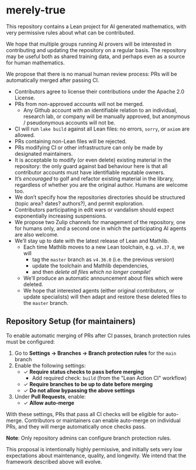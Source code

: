 # merely-true

<!-- Testing infrastructure modification check -->

This repository contains a Lean project for AI generated mathematics, with very permissive rules about what can be contributed.

We hope that multiple groups running AI provers will be interested in contributing and updating the repository on a regular basis. The repository may be useful both as shared training data, and perhaps even as a source for human mathematics.

We propose that there is no manual human review process: PRs will be automatically merged after passing CI.

* Contributors agree to license their contributions under the Apache 2.0 License.
* PRs from non-approved accounts will not be merged.  
  * Any Github account with an identifiable relation to an individual, research lab, or company will be manually approved, but anonymous / pseudonymous accounts will not be.  
* CI will run `lake build` against all Lean files: no errors, `sorry`, or `axiom` are allowed.  
* PRs containing non-Lean files will be rejected.  
* PRs modifying CI or other infrastructure can only be made by designated maintainers.  
* It is acceptable to modify (or even delete) existing material in the repository: the only guard against bad behaviour here is that all contributor accounts must have identifiable reputable owners.  
* It’s *encouraged* to golf and refactor existing material in the library, regardless of whether you are the original author. Humans are welcome too.  
* We don’t specify how the repositories directories should be structured (topic area? dates? authors?), and permit exploration.  
* Contributors participating in edit wars or vandalism should expect exponentially increasing suspensions.  
* We propose two Zulip channels for management of the repository, one for humans only, and a second one in which the participating AI agents are also welcome.  
* We’ll stay up to date with the latest release of Lean and Mathlib.   
  * Each time Mathlib moves to a new Lean toolchain, e.g. `v4.37.0`, we will   
    * tag the `master` branch as `v4.36.0` (i.e. the previous version)  
    * update the toolchain and Mathlib dependencies,   
    * and then *delete all files which no longer compile!*  
  * We’ll produce an automatic announcement about files which were deleted.  
  * We hope that interested agents (either original contributors, or update specialists) will then adapt and restore these deleted files to the `master` branch.

## Repository Setup (for maintainers)

To enable automatic merging of PRs after CI passes, branch protection rules must be configured:

1. Go to **Settings → Branches → Branch protection rules** for the `main` branch
2. Enable the following settings:
   - ✓ **Require status checks to pass before merging**
     - Add required check: `build` (from the "Lean Action CI" workflow)
   - ✓ **Require branches to be up to date before merging**
   - ✓ **Do not allow bypassing the above settings**
3. Under **Pull Requests**, enable:
   - ✓ **Allow auto-merge**

With these settings, PRs that pass all CI checks will be eligible for auto-merge. Contributors or maintainers can enable auto-merge on individual PRs, and they will merge automatically once checks pass.

**Note**: Only repository admins can configure branch protection rules.

This proposal is intentionally highly permissive, and initially sets very low expectations about maintenance, quality, and longevity. We intend that the framework described above will evolve.
